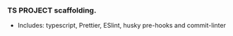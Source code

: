 ### TS PROJECT scaffolding.

- Includes: typescript, Prettier, ESlint, husky pre-hooks and commit-linter
